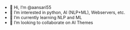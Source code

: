 - 👋 Hi, I’m @aansari55
- 👀 I’m interested in python, AI (NLP+ML), Webservers, etc.
- 🌱 I’m currently learning NLP and ML
- 💞️ I’m looking to collaborate on AI Themes

<!---
aansari55/aansari55 is a ✨ special ✨ repository because its `README.md` (this file) appears on your GitHub profile.
You can click the Preview link to take a look at your changes.
--->
